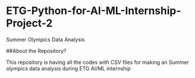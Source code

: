 # ETG-Python-for-AI-ML-Internship-Project-2
Summer Olympics Data Analysis

##About the Repository?

This repository is having all the codes with CSV files for making an Summer olympics data analysis during ETG AI/ML internship
